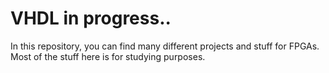 # VHDL in progress..
In this repository, you can find many different projects and stuff for FPGAs. Most of the stuff here is for studying purposes.
